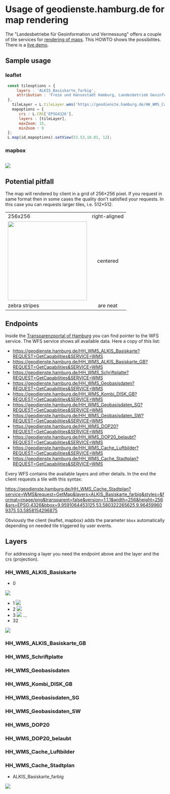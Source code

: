 # Usage of geodienste.hamburg.de for map rendering

The "Landesbetriebe für Geoinformation und Vermessung" offers a couple of tile services for [rendering of maps](https://geoportal-hamburg.de/Geoportal/geo-online/?mdid=2AE6D23E-48A5-4D85-BC0A-160737E0C8D2). This HOWTO shows the possibilites. There is a [live demo](https://geoportal-hamburg.de/Geoportal/geo-online/).
 
## Sample usage

### leaflet

```javascript
 const tileoptions = {
     layers : 'ALKIS_Basiskarte_farbig',
     attribution : 'Freie und Hansestadt Hamburg, Landesbetrieb Geoinformation und Vermessung'
 },
   tileLayer = L.tileLayer.wms('https://geodienste.hamburg.de/HH_WMS_Cache_Stadtplan',tileoptions),
   mapoptions = {
      crs : L.CRS['EPSG4326'],
      layers : [tileLayer],
      maxZoom: 15,
      minZoom : 9
 };
 L.map(id,mapoptions).setView(53.53,10.01, 12);
```

### mapbox

```javascript
```
![](https://i.imgur.com/Tt92dkC.jpg)

## Potential pitfall
The map will rendered by client in a grid of 256×256 pixel. If you request in same format then in some cases the quality don't satisfied your requests. In this case you can requests larger tiles, i.e. 512×512.  


|         |            |
| ------------- |:-------------:|
| 256x256      | right-aligned |
| <img src="https://geodienste.hamburg.de/HH_WMS_DISK60?service=WMS&request=GetMap&layers=1&styles=&format=image/jpeg&transparent=false&version=1.1.1&retina=1.5&width=256&height=256&srs=EPSG:3857&bbox=1110477.1469270408,7088464.255054105,1115369.1167372921,7093356.224864355" width=250 height=250 />      | centered      |
| zebra stripes | are neat      |

## Endpoints

Inside the [Transparenzportal of Hamburg](http://transparenz.hamburg.de/) you can find pointer to the WFS service. The WFS service shows all available data. Here a copy of this list:

* https://geodienste.hamburg.de/HH_WMS_ALKIS_Basiskarte?REQUEST=GetCapabilities&SERVICE=WMS 
* https://geodienste.hamburg.de/HH_WMS_ALKIS_Basiskarte_GB?REQUEST=GetCapabilities&SERVICE=WMS
* https://geodienste.hamburg.de/HH_WMS_Schriftplatte?REQUEST=GetCapabilities&SERVICE=WMS
* https://geodienste.hamburg.de/HH_WMS_Geobasisdaten?REQUEST=GetCapabilities&SERVICE=WMS
* https://geodienste.hamburg.de/HH_WMS_Kombi_DISK_GB?REQUEST=GetCapabilities&SERVICE=WMS 
* https://geodienste.hamburg.de/HH_WMS_Geobasisdaten_SG?REQUEST=GetCapabilities&SERVICE=WMS
* https://geodienste.hamburg.de/HH_WMS_Geobasisdaten_SW?REQUEST=GetCapabilities&SERVICE=WMS
* https://geodienste.hamburg.de/HH_WMS_DOP20?REQUEST=GetCapabilities&SERVICE=WMS 
* https://geodienste.hamburg.de/HH_WMS_DOP20_belaubt?REQUEST=GetCapabilities&SERVICE=WMS
* https://geodienste.hamburg.de/HH_WMS_Cache_Luftbilder?REQUEST=GetCapabilities&SERVICE=WMS 
* https://geodienste.hamburg.de/HH_WMS_Cache_Stadtplan?REQUEST=GetCapabilities&SERVICE=WMS 

Every WFS contains the available layers and other details. In the end the client requests a tile with this syntax:

https://geodienste.hamburg.de/HH_WMS_Cache_Stadtplan?service=WMS&request=GetMap&layers=ALKIS_Basiskarte_farbig&styles=&format=image/png&transparent=false&version=1.1.1&width=256&height=256&srs=EPSG:4326&bbox=9.9591064453125,53.580322265625,9.964599609375,53.5858154296875

Obviously the client (leaflet, mapbox) adds the parameter `bbox` automatically depending on needed tile triggered by user events.

## Layers

For addressing a layer you need the endpoint above and the layer and the crs (projection).

### HH_WMS_ALKIS_Basiskarte
* 0

![](https://geodienste.hamburg.de/HH_WMS_ALKIS_Basiskarte?service=WMS&request=GetMap&layers=0&styles=&format=image/png&transparent=false&version=1.1.1&width=128&height=128&srs=EPSG:4326&bbox=9.9591064453125,53.580322265625,9.964599609375,53.5858154296875)

* 1
![](https://geodienste.hamburg.de/HH_WMS_ALKIS_Basiskarte?service=WMS&request=GetMap&layers=1&styles=&format=image/png&transparent=false&version=1.1.1&width=128&height=128&srs=EPSG:4326&bbox=9.9591064453125,53.580322265625,9.964599609375,53.5858154296875)
* 2
![](https://geodienste.hamburg.de/HH_WMS_ALKIS_Basiskarte?service=WMS&request=GetMap&layers=2&styles=&format=image/png&transparent=false&version=1.1.1&width=128&height=128&srs=EPSG:4326&bbox=9.9591064453125,53.580322265625,9.964599609375,53.5858154296875)
* 3
![](https://geodienste.hamburg.de/HH_WMS_ALKIS_Basiskarte?service=WMS&request=GetMap&layers=3&styles=&format=image/png&transparent=false&version=1.1.1&width=128&height=128&srs=EPSG:4326&bbox=9.9591064453125,53.580322265625,9.964599609375,53.5858154296875)
...
* 32

![](https://geodienste.hamburg.de/HH_WMS_ALKIS_Basiskarte?service=WMS&request=GetMap&layers=32&styles=&format=image/png&transparent=false&version=1.1.1&width=128&height=128&srs=EPSG:4326&bbox=9.9591064453125,53.580322265625,9.964599609375,53.5858154296875)


### HH_WMS_ALKIS_Basiskarte_GB
### HH_WMS_Schriftplatte
### HH_WMS_Geobasisdaten
### HH_WMS_Kombi_DISK_GB 
### HH_WMS_Geobasisdaten_SG
### HH_WMS_Geobasisdaten_SW
### HH_WMS_DOP20 
### HH_WMS_DOP20_belaubt
### HH_WMS_Cache_Luftbilder 
### HH_WMS_Cache_Stadtplan
* ALKIS_Basiskarte_farbig

![](https://geodienste.hamburg.de/HH_WMS_Cache_Stadtplan?service=WMS&request=GetMap&layers=ALKIS_Basiskarte_farbig&styles=&format=image/png&transparent=false&version=1.1.1&width=256&height=256&srs=EPSG:4326&bbox=9.9591064453125,53.580322265625,9.964599609375,53.5858154296875)
